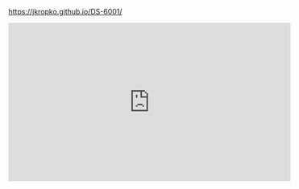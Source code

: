 
https://jkropko.github.io/DS-6001/

<iframe width="560" height="315" src="https://www.youtube.com/embed/cKzP61Gjf00" frameborder="0" allow="accelerometer; autoplay; encrypted-media; gyroscope; picture-in-picture" allowfullscreen></iframe>
